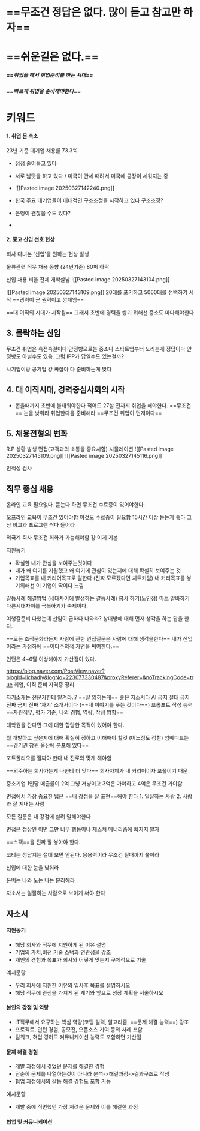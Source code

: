 # ==무조건 정답은 없다. 많이 듣고 참고만 하자==
# ==쉬운길은 없다.==

##### ==취업을 해서 취업준비를 하는 시대==
##### ==빠르게 취업을 준비해야한다==

# 키워드
#### 1. 취업 문 축소
23년 기준 대기업 채용률 73.3%
- 점점 줄어들고 있다
- 서로 남탓을 하고 있다 / 미국이 관세 때려서 미국에 공장이 세워지는 중
- ![[Pasted image 20250327142240.png]]

- 한국 주요 대기업들이 대대적인 구조조정을 시작하고 있다
	구조조정?
- 은행이 괜찮을 수도 있다?
- 
#### 2. 중고 신입 선호 현상
회사 다녀본 '신입'을 원하는 현상 발생

물류관련 직무 채용 동향 (24년기준)
	80퍼 하락

신입 채용 비율 전체 개박살남
![[Pasted image 20250327143104.png]]

![[Pasted image 20250327143109.png]]
20대를 포기하고 5060대를 선택하기 시작
	==경력이 곧 권력이고 깡패임==

==대 이직의 시대가 시작됨==
	그래서 초반에 경력을 쌓기 위해선 중소도 마다해야한다

## 3. 몰락하는 신입
무조건 취업은 속전속결이다
	안정빵으로는 중소나 스타트업부터 노리는게 정답이다
	안정빵도 아닐수도 있음. 
		그럼 IPP가 답일수도 있는걸까?

사기업이랑 공기업 걍 싸잡아 다 준비하는게 맞다

## 4. 대 이직시대, 경력중심사회의 시작
- 뽑을때까지 초반에 불태워야한다 적어도 27살 전까지 취업을 해야한다. ==무조건==
	눈을 낮춰라 취업한다음 준비해라 ==무조건 취업이 먼저이다==

## 5. 채용전형의 변화
R.P 상황 발생 면접(고객과의 소통을 중요시함)
	시물레이션
![[Pasted image 20250327145109.png]]
![[Pasted image 20250327145116.png]]

인적성 검사

##  직무 중심 채용
온라인 교육 필요없다.
	듣는다 하면 무조건 수료증이 있어야한다.
	
오프라인 교육이 무조건 있어야함
	이것도 수료증이 필요함
	15시간 이상 듣는게 좋다
	그냥 비교과 프로그렘 싹다 들어라

외국계 회사
	무조건 회화가 가능해야함 걍 이게 기본

지원동기
- 확실한 내가 관심을 보여주는것이다
- 내가 왜 여기를 지원했고 왜 여기에 관심이 있는지에 대해 확실히 보여주는 것
- 기업목표를 내 커리어목표로 말한다 (진짜 모르겠다면 치트키임)
	내 커리목표를 쌓기위해선 이 기업이 딱이다 느낌

갈등사례 해결방법 (세대차이에 발생하는 갈등사례)
	봉사 하기(노인정)
	마트 알바하기
다른세대차이를 극복하기가 숙제이다.

여행갈준비 다했는데 선임이 급하다 나와라?
	상대방에 대해 먼저 생각을 하는 답을 한다.

==모든 조직문화라든지 사람에 관한 면접질문은 사람에 대해 생각을한다==
	내가 신입이라는 가정하에 ==이타주의적 가면을 써여한다.==


인턴은 4~6달 이상해야지 가산점이 있다.

https://blog.naver.com/PostView.naver?blogId=lichadly&logNo=223077330487&proxyReferer=&noTrackingCode=true
취업, 이직 준비 자격증 정리

자기소개는 전문가한테 맡겨라..?
	==잘 읽히는게== 좋은 자소서다
	AI 금지 절대 금지 진짜 금지
	진짜 '자기' 소개서이다 (==내 이야기를 푸는 것이다==)
	프롬포트 작성 능력
		==자원직무, 평가 기준, 나의 경험, 역량, 작성 방향==

대학원을 간다면 그에 대한 합당한 목적이 있어야 한다.

뭘 개발하고 싶은지에 대해 확실히 정하고 이해해야 할것 (어느정도 정함)
임베디드는 
	==경기권 창원 울산에 분포해 있다==

포트폴리오를 잘짜야 한다 내 진로와 맞게 해야함

==외주하는 회사가는게 나한테 더 맞다==
	회사자체가 내 커리어이자 포폴이기 때문

중소기업 1인당 매출률이 2억 그냥 저냥이고
3억은 가야하고 4억은 무조건 가야함

면접에서 가장 중요한 팁은 ==내 강점을 잘 표현==해야 한다
	1. 일잘하는 사람
	2. 사람과 잘 지내는 사람

모든 질문은 내 강점에 살려 말해야한다

면접은 정상인 이면 그만 너무 행동이나 제스쳐 메너리즘에 빠지지 말자

==스팩==을 진짜 잘 쌓아야 한다.

코테는 정답지는 절대 보면 안된다.
	응용력이라 무조건 될때까지 풀어라

신입에 대한 눈을 낮춰라

돈버는 나와 노는 나는 분리해라

자소서는 일잘하는 사람으로 보이게 써야 한다


## 자소서

#### 지원동기
- 해당 회사와 직무에 지원하게 된 이유 설명
- 기업의 가치,비전 기술 스택과 연관성을 강조
- 개인의 경험과 목표가 회사와 어떻게 맞는지 구체적으로 기술

예시문항
- 우리 회사에 지원한 이유와 입사후 목표를 설명하시오
- 해당 직무에 관심을 가지게 된 계기와 앞으로 성장 계획을 서술하시오 

#### 본인의 강점 및 역량
- IT직무에서 요구하는 핵심 역량(코딩 실력, 알고리즘, ==문제 해결 능력==) 강조
- 프로젝트, 인턴 경험, 공모전, 오픈소스 기여 등의 사례 포함
- 팀워크, 혀업 경허므 켜뮤니케이션 능력도 포함하면 가산점

#### 문제 해결 경험
- 개발 과정에서 겪었던 문제를 해결한 경험
- 단순히 문제를 나열하는것이 아니라 분석->해결과정->결과구조로 작성
- 협업 과정에서의 갈등 해결 경험도 포함 기능

예시문항
- 개발 중에 직면했던 가장 저려운 문제와 이를 해결한 과정

#### 협업 및 커뮤니케이션



